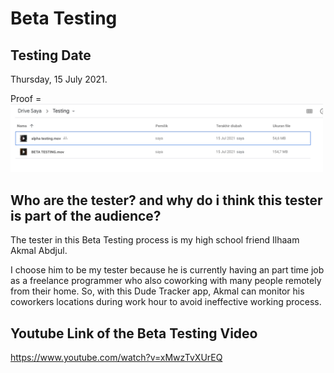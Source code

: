 # Beta Testing

## Testing Date

Thursday, 15 July 2021.

Proof = <img src="https://github.com/AldrichRNLD/FINALPROJECT_MOBCOMP_1313617012/blob/master/UI%20Photos/date.png" width="500">

## Who are the tester? and why do i think this tester is part of the audience?

The tester in this Beta Testing process is my high school friend Ilhaam Akmal Abdjul. 

I choose him to be my tester because he is currently having an part time job as a freelance programmer who also coworking with many people remotely from their home. So, with this Dude Tracker app, Akmal can monitor his coworkers locations during work hour to avoid ineffective working process.

## Youtube Link of the Beta Testing Video

https://www.youtube.com/watch?v=xMwzTvXUrEQ
